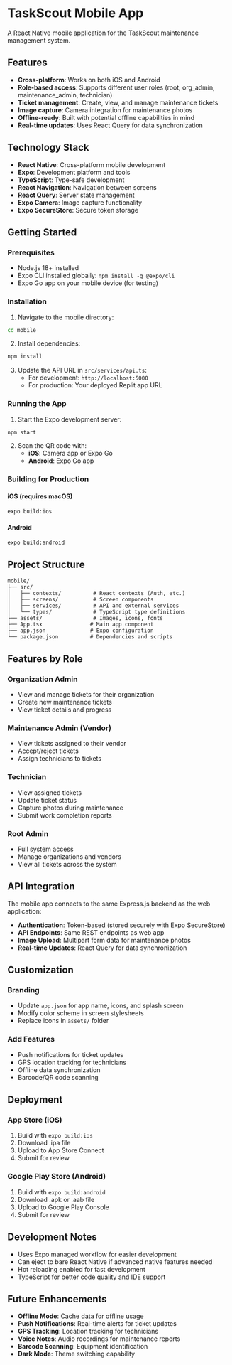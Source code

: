 # TaskScout Mobile App

A React Native mobile application for the TaskScout maintenance management system.

## Features

- **Cross-platform**: Works on both iOS and Android
- **Role-based access**: Supports different user roles (root, org_admin, maintenance_admin, technician)
- **Ticket management**: Create, view, and manage maintenance tickets
- **Image capture**: Camera integration for maintenance photos
- **Offline-ready**: Built with potential offline capabilities in mind
- **Real-time updates**: Uses React Query for data synchronization

## Technology Stack

- **React Native**: Cross-platform mobile development
- **Expo**: Development platform and tools
- **TypeScript**: Type-safe development
- **React Navigation**: Navigation between screens
- **React Query**: Server state management
- **Expo Camera**: Image capture functionality
- **Expo SecureStore**: Secure token storage

## Getting Started

### Prerequisites

- Node.js 18+ installed
- Expo CLI installed globally: `npm install -g @expo/cli`
- Expo Go app on your mobile device (for testing)

### Installation

1. Navigate to the mobile directory:
```bash
cd mobile
```

2. Install dependencies:
```bash
npm install
```

3. Update the API URL in `src/services/api.ts`:
   - For development: `http://localhost:5000`
   - For production: Your deployed Replit app URL

### Running the App

1. Start the Expo development server:
```bash
npm start
```

2. Scan the QR code with:
   - **iOS**: Camera app or Expo Go
   - **Android**: Expo Go app

### Building for Production

#### iOS (requires macOS)
```bash
expo build:ios
```

#### Android
```bash
expo build:android
```

## Project Structure

```
mobile/
├── src/
│   ├── contexts/          # React contexts (Auth, etc.)
│   ├── screens/           # Screen components
│   ├── services/          # API and external services
│   └── types/             # TypeScript type definitions
├── assets/                # Images, icons, fonts
├── App.tsx               # Main app component
├── app.json              # Expo configuration
└── package.json          # Dependencies and scripts
```

## Features by Role

### Organization Admin
- View and manage tickets for their organization
- Create new maintenance tickets
- View ticket details and progress

### Maintenance Admin (Vendor)
- View tickets assigned to their vendor
- Accept/reject tickets
- Assign technicians to tickets

### Technician
- View assigned tickets
- Update ticket status
- Capture photos during maintenance
- Submit work completion reports

### Root Admin
- Full system access
- Manage organizations and vendors
- View all tickets across the system

## API Integration

The mobile app connects to the same Express.js backend as the web application:

- **Authentication**: Token-based (stored securely with Expo SecureStore)
- **API Endpoints**: Same REST endpoints as web app
- **Image Upload**: Multipart form data for maintenance photos
- **Real-time Updates**: React Query for data synchronization

## Customization

### Branding
- Update `app.json` for app name, icons, and splash screen
- Modify color scheme in screen stylesheets
- Replace icons in `assets/` folder

### Add Features
- Push notifications for ticket updates
- GPS location tracking for technicians
- Offline data synchronization
- Barcode/QR code scanning

## Deployment

### App Store (iOS)
1. Build with `expo build:ios`
2. Download .ipa file
3. Upload to App Store Connect
4. Submit for review

### Google Play Store (Android)
1. Build with `expo build:android`
2. Download .apk or .aab file
3. Upload to Google Play Console
4. Submit for review

## Development Notes

- Uses Expo managed workflow for easier development
- Can eject to bare React Native if advanced native features needed
- Hot reloading enabled for fast development
- TypeScript for better code quality and IDE support

## Future Enhancements

- **Offline Mode**: Cache data for offline usage
- **Push Notifications**: Real-time alerts for ticket updates
- **GPS Tracking**: Location tracking for technicians
- **Voice Notes**: Audio recordings for maintenance reports
- **Barcode Scanning**: Equipment identification
- **Dark Mode**: Theme switching capability